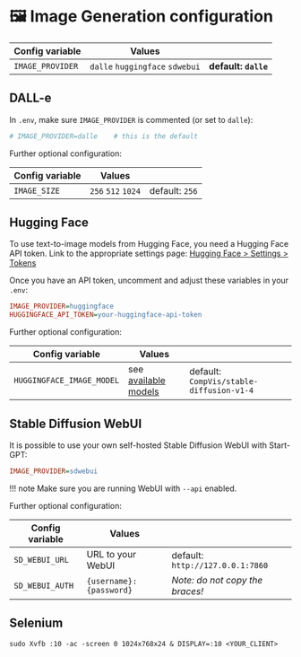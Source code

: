 # 🖼 Image Generation configuration

| Config variable  | Values                          |                      |
| ---------------- | ------------------------------- | -------------------- |
| `IMAGE_PROVIDER` | `dalle` `huggingface` `sdwebui` | **default: `dalle`** |

## DALL-e

In `.env`, make sure `IMAGE_PROVIDER` is commented (or set to `dalle`):
``` ini
# IMAGE_PROVIDER=dalle    # this is the default
```

Further optional configuration:

| Config variable  | Values             |                |
| ---------------- | ------------------ | -------------- |
| `IMAGE_SIZE`     | `256` `512` `1024` | default: `256` |

## Hugging Face

To use text-to-image models from Hugging Face, you need a Hugging Face API token.
Link to the appropriate settings page: [Hugging Face > Settings > Tokens](https://huggingface.co/settings/tokens)

Once you have an API token, uncomment and adjust these variables in your `.env`:
``` ini
IMAGE_PROVIDER=huggingface
HUGGINGFACE_API_TOKEN=your-huggingface-api-token
```

Further optional configuration:

| Config variable           | Values                 |                                          |
| ------------------------- | ---------------------- | ---------------------------------------- |
| `HUGGINGFACE_IMAGE_MODEL` | see [available models] | default: `CompVis/stable-diffusion-v1-4` |

[available models]: https://huggingface.co/models?pipeline_tag=text-to-image

## Stable Diffusion WebUI

It is possible to use your own self-hosted Stable Diffusion WebUI with Start-GPT:
``` ini
IMAGE_PROVIDER=sdwebui
```

!!! note
    Make sure you are running WebUI with `--api` enabled.

Further optional configuration:

| Config variable | Values                  |                                  |
| --------------- | ----------------------- | -------------------------------- |
| `SD_WEBUI_URL`  | URL to your WebUI       | default: `http://127.0.0.1:7860` |
| `SD_WEBUI_AUTH` | `{username}:{password}` | *Note: do not copy the braces!*  |

## Selenium
``` shell
sudo Xvfb :10 -ac -screen 0 1024x768x24 & DISPLAY=:10 <YOUR_CLIENT>
```
